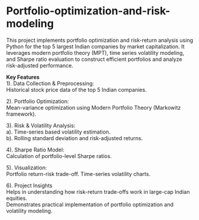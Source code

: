 # Portfolio-optimization-and-risk-modeling
This project implements portfolio optimization and risk-return analysis using Python for the top 5 largest Indian companies by market capitalization. It leverages modern portfolio theory (MPT), time series volatility modeling, and Sharpe ratio evaluation to construct efficient portfolios and analyze risk-adjusted performance.

**Key Features**<br>
1). Data Collection & Preprocessing:<br>
Historical stock price data of the top 5 Indian companies.

2). Portfolio Optimization:<br>
Mean-variance optimization using Modern Portfolio Theory (Markowitz framework).<br>

3). Risk & Volatility Analysis:<br>
a). Time-series based volatility estimation.<br>
b). Rolling standard deviation and risk-adjusted returns.<br>

4). Sharpe Ratio Model:<br>
Calculation of portfolio-level Sharpe ratios.

5). Visualization:<br>
Portfolio return-risk trade-off.
Time-series volatility charts.

6). Project Insights<br>
Helps in understanding how risk-return trade-offs work in large-cap Indian equities.<br>
Demonstrates practical implementation of portfolio optimization and volatility modeling.
